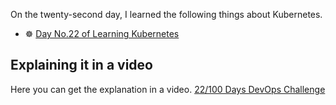 On the twenty-second day, I learned the following things about Kubernetes.

- ☸ [Day No.22 of Learning Kubernetes](../PDFs/Kubernetes-2.pdf)

## **Explaining it in a video**

Here you can get the explanation in a video. [22/100 Days DevOps Challenge]()